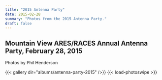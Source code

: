 ```yaml
---
title: "2015 Antenna Party"
date: 2015-02-28
summary: "Photos from the 2015 Antenna Party."
draft: false
---
```

## Mountain View ARES/RACES Annual Antenna Party, February 28, 2015

Photos by Phil Henderson

{{< gallery dir="albums/antenna-party-2015" />}} {{< load-photoswipe >}}
